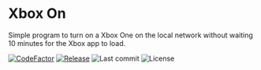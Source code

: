 # Xbox On
Simple program to turn on a Xbox One on the local network without waiting 10 minutes for the Xbox app to load.

[![CodeFactor](https://www.codefactor.io/repository/github/ilgianfri/xboxon/badge/master)](https://www.codefactor.io/repository/github/ilgianfri/xboxon/overview/master)
[![Release](https://img.shields.io/github/release/ilGianfri/XboxOn.svg?style=popout-square)](https://github.com/Lulin-Pollux/SamFirm-continued/releases/latest)
![Last commit](https://img.shields.io/github/last-commit/ilGianfri/XboxOn.svg?style=popout-square)
![License](https://img.shields.io/github/license/ilGianfri/XboxOn.svg?style=popout-square) 
